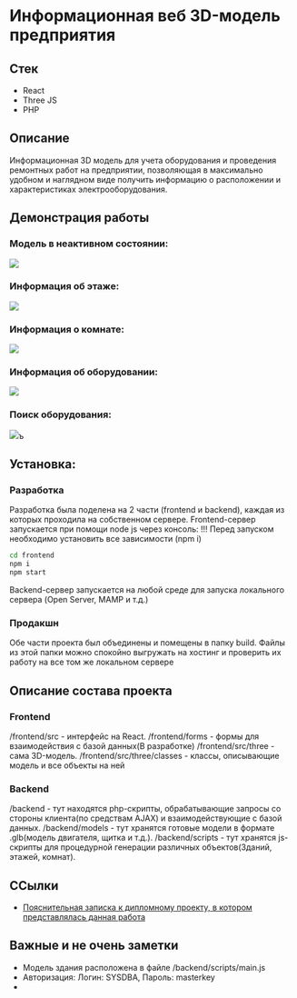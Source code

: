 # Информационная веб 3D-модель предприятия
## Стек

- React
- Three JS
- PHP

## Описание
Информационная 3D модель для учета оборудования и проведения ремонтных работ на предприятии, позволяющая в максимально удобном и наглядном виде получить информацию о расположении и характеристиках электрооборудования.

## Демонстрация работы
### Модель в неактивном состоянии:
![](https://i.imgur.com/LECd2nX.gif)
### Информация об этаже:
![](https://i.imgur.com/MqAeJ9E.gif)
### Информация о комнате:
![](https://i.imgur.com/CsYrrbA.gif)
### Информация об оборудовании:
![](https://i.imgur.com/qUq4dSn.gif)
### Поиск оборудования:
![](https://i.imgur.com/M9bh2B5.gif)ъ
## Установка:
### Разработка
Разработка была поделена на 2 части (frontend и backend), каждая из которых проходила на собственном сервере.
Frontend-сервер запускается при помощи node js через консоль:
!!! Перед запуском необходимо установить все зависимости (npm i)
```sh
cd frontend
npm i
npm start
```
Backend-сервер запускается на любой среде для запуска локального сервера (Open Server, MAMP и т.д.)
### Продакшн
Обе части проекта был объединены и помещены в папку build.
Файлы из этой папки можно спокойно выгружать на хостинг и проверить их работу на все том же локальном сервере
## Описание состава проекта
### Frontend
/frontend/src - интерфейс на React.
/frontend/forms - формы для взаимодействия с базой данных(В разработке) 
/frontend/src/three - сама 3D-модель.
/frontend/src/three/classes - классы, описывающие модель и все объекты на ней
### Backend
/backend - тут находятся php-скрипты, обрабатывающие запросы со стороны клиента(по средствам AJAX) и взаимодействующие с базой данных.
/backend/models - тут хранятся готовые модели в формате .glb(модель двигателя, щитка и т.д.).
/backend/scripts - тут хранятся js-скрипты для процедурной генерации различных объектов(Зданий, этажей, комнат).
## ССылки
- [Пояснительная записка к дипломному проекту, в котором представлялась данная работа](https://drive.google.com/file/d/1lkgmiQJBrD88NEGSunU_W8tAA3XIHcFV/view)
## Важные и не очень заметки
- Модель здания расположена в файле /backend/scripts/main.js
- Авторизация: Логин: SYSDBA, Пароль: masterkey
- 
